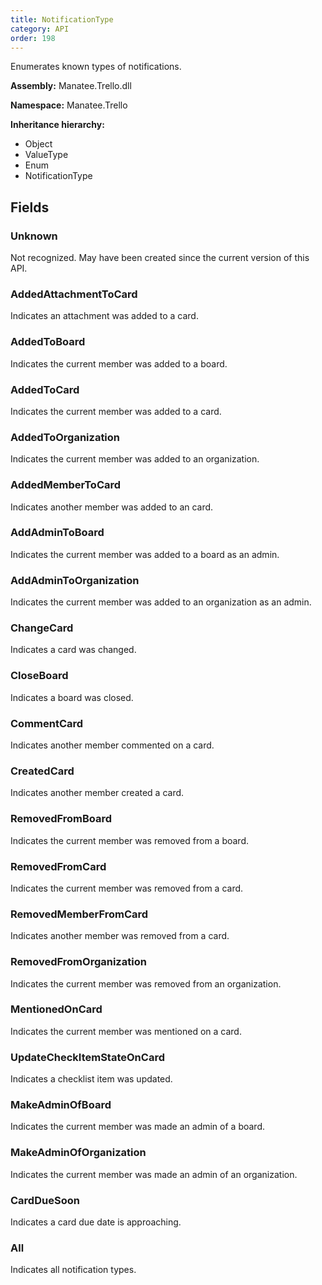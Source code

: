 ```yaml
---
title: NotificationType
category: API
order: 198
---
```


Enumerates known types of notifications.

**Assembly:** Manatee.Trello.dll

**Namespace:** Manatee.Trello

**Inheritance hierarchy:**

- Object
- ValueType
- Enum
- NotificationType

## Fields

### Unknown

Not recognized. May have been created since the current version of this API.

### AddedAttachmentToCard

Indicates an attachment was added to a card.

### AddedToBoard

Indicates the current member was added to a board.

### AddedToCard

Indicates the current member was added to a card.

### AddedToOrganization

Indicates the current member was added to an organization.

### AddedMemberToCard

Indicates another member was added to an card.

### AddAdminToBoard

Indicates the current member was added to a board as an admin.

### AddAdminToOrganization

Indicates the current member was added to an organization as an admin.

### ChangeCard

Indicates a card was changed.

### CloseBoard

Indicates a board was closed.

### CommentCard

Indicates another member commented on a card.

### CreatedCard

Indicates another member created a card.

### RemovedFromBoard

Indicates the current member was removed from a board.

### RemovedFromCard

Indicates the current member was removed from a card.

### RemovedMemberFromCard

Indicates another member was removed from a card.

### RemovedFromOrganization

Indicates the current member was removed from an organization.

### MentionedOnCard

Indicates the current member was mentioned on a card.

### UpdateCheckItemStateOnCard

Indicates a checklist item was updated.

### MakeAdminOfBoard

Indicates the current member was made an admin of a board.

### MakeAdminOfOrganization

Indicates the current member was made an admin of an organization.

### CardDueSoon

Indicates a card due date is approaching.

### All

Indicates all notification types.

